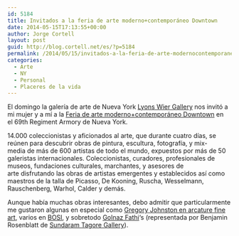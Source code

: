 ```yaml
---
id: 5184
title: Invitados a la feria de arte moderno+contemporáneo Downtown
date: 2014-05-15T17:13:55+00:00
author: Jorge Cortell
layout: post
guid: http://blog.cortell.net/es/?p=5184
permalink: /2014/05/15/invitados-a-la-feria-de-arte-modernocontemporaneo-downtown/
categories:
  - Arte
  - NY
  - Personal
  - Placeres de la vida
---
```

El domingo la galería de arte de Nueva York <a title="http://lyonswiergallery.com" href="http://lyonswiergallery.com" target="_blank">Lyons Wier Gallery</a> nos invitó a mi mujer y a mí a la <a title="http://www.downtownfair.com" href="http://www.downtownfair.com" target="_blank">Feria de arte moderno+contemporáneo Downtown</a> en el 69th Regiment Armory de Nueva York.

14.000 coleccionistas y aficionados al arte, que durante cuatro días, se reúnen para descubrir obras de pintura, escultura, fotografía, y mix-media de más de 600 artistas de todo el mundo, expuestos por más de 50 galeristas internacionales. Coleccionistas, curadores, profesionales de museos, fundaciones culturales, marchantes, y asesores de arte disfrutando las obras de artistas emergentes y establecidos así como maestros de la talla de Picasso, De Kooning, Ruscha, Wesselmann, Rauschenberg, Warhol, Calder y demás.

Aunque había muchas obras interesantes, debo admitir que particularmente me gustaron algunas en especial como <a title="http://arcaturefineart.com/web/Johnston.html" href="http://arcaturefineart.com/web/Johnston.html" target="_blank">Gregory Johnston en arcature fine art</a>, varios en <a title="http://www.bosicontemporary.com/art/artists/" href="http://www.bosicontemporary.com/art/artists/" target="_blank">BOSI</a>, y sobretodo <a title="https://artsy.net/artist/golnaz-fathi" href="https://artsy.net/artist/golnaz-fathi" target="_blank">Golnaz Fathi</a>‘s (representada por Benjamin Rosenblatt de <a title="http://sundaramtagore.com/" href="http://sundaramtagore.com/" target="_blank">Sundaram Tagore Gallery</a>).